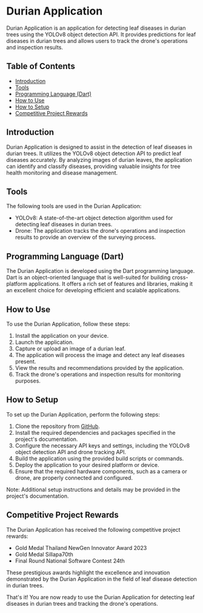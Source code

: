 # Durian Application

Durian Application is an application for detecting leaf diseases in durian trees using the YOLOv8 object detection API. It provides predictions for leaf diseases in durian trees and allows users to track the drone's operations and inspection results.

## Table of Contents
- [Introduction](#introduction)
- [Tools](#tools)
- [Programming Language (Dart)](#programming-language-dart)
- [How to Use](#how-to-use)
- [How to Setup](#how-to-setup)
- [Competitive Project Rewards](#competitive-project-rewards)

## Introduction

Durian Application is designed to assist in the detection of leaf diseases in durian trees. It utilizes the YOLOv8 object detection API to predict leaf diseases accurately. By analyzing images of durian leaves, the application can identify and classify diseases, providing valuable insights for tree health monitoring and disease management.

## Tools

The following tools are used in the Durian Application:

- YOLOv8: A state-of-the-art object detection algorithm used for detecting leaf diseases in durian trees.
- Drone: The application tracks the drone's operations and inspection results to provide an overview of the surveying process.

## Programming Language (Dart)

The Durian Application is developed using the Dart programming language. Dart is an object-oriented language that is well-suited for building cross-platform applications. It offers a rich set of features and libraries, making it an excellent choice for developing efficient and scalable applications.

## How to Use

To use the Durian Application, follow these steps:

1. Install the application on your device.
2. Launch the application.
3. Capture or upload an image of a durian leaf.
4. The application will process the image and detect any leaf diseases present.
5. View the results and recommendations provided by the application.
6. Track the drone's operations and inspection results for monitoring purposes.

## How to Setup

To set up the Durian Application, perform the following steps:

1. Clone the repository from [GitHub](https://github.com/Makufff/Durian-Application).
2. Install the required dependencies and packages specified in the project's documentation.
3. Configure the necessary API keys and settings, including the YOLOv8 object detection API and drone tracking API.
4. Build the application using the provided build scripts or commands.
5. Deploy the application to your desired platform or device.
6. Ensure that the required hardware components, such as a camera or drone, are properly connected and configured.

Note: Additional setup instructions and details may be provided in the project's documentation.

## Competitive Project Rewards

The Durian Application has received the following competitive project rewards:

- Gold Medal Thailand NewGen Innovator Award 2023
- Gold Medal Sillapa70th
- Final Round National Software Contest 24th

These prestigious awards highlight the excellence and innovation demonstrated by the Durian Application in the field of leaf disease detection in durian trees.

That's it! You are now ready to use the Durian Application for detecting leaf diseases in durian trees and tracking the drone's operations.
